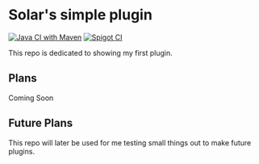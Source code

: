# Solar's simple plugin
[![Java CI with Maven](https://github.com/LunarDevelop/First-Plugin-w-commands/actions/workflows/maven.yml/badge.svg)](https://github.com/LunarDevelop/First-Plugin-w-commands/actions/workflows/maven.yml)
[![Spigot CI](https://github.com/LunarDevelop/First-Plugin-w-commands/actions/workflows/spigot.yml/badge.svg)](https://github.com/LunarDevelop/First-Plugin-w-commands/actions/workflows/spigot.yml)

This repo is dedicated to showing my first plugin.

## Plans

Coming Soon

## Future Plans

This repo will later be used for me testing small things out to make future plugins.